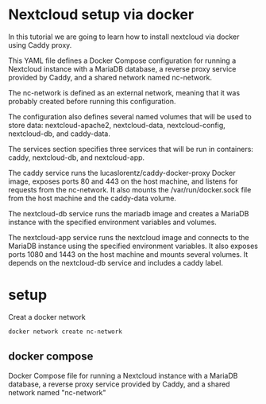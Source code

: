 # Nextcloud setup via docker

In this tutorial we are going to learn how to install nextcloud via docker using Caddy proxy. 

This YAML file defines a Docker Compose configuration for running a Nextcloud instance with a MariaDB database, a reverse proxy service provided by Caddy, and a shared network named nc-network.

The nc-network is defined as an external network, meaning that it was probably created before running this configuration.

The configuration also defines several named volumes that will be used to store data: nextcloud-apache2, nextcloud-data, nextcloud-config, nextcloud-db, and caddy-data.

The services section specifies three services that will be run in containers: caddy, nextcloud-db, and nextcloud-app.

The caddy service runs the lucaslorentz/caddy-docker-proxy Docker image, exposes ports 80 and 443 on the host machine, and listens for requests from the nc-network. It also mounts the /var/run/docker.sock file from the host machine and the caddy-data volume.

The nextcloud-db service runs the mariadb image and creates a MariaDB instance with the specified environment variables and volumes.

The nextcloud-app service runs the nextcloud image and connects to the MariaDB instance using the specified environment variables. It also exposes ports 1080 and 1443 on the host machine and mounts several volumes. It depends on the nextcloud-db service and includes a caddy label.

# setup

Creat a docker network

```bash
docker network create nc-network
```




## docker compose

 Docker Compose file for running a Nextcloud instance with a MariaDB database,
 a reverse proxy service provided by Caddy, and a shared network named "nc-network"

